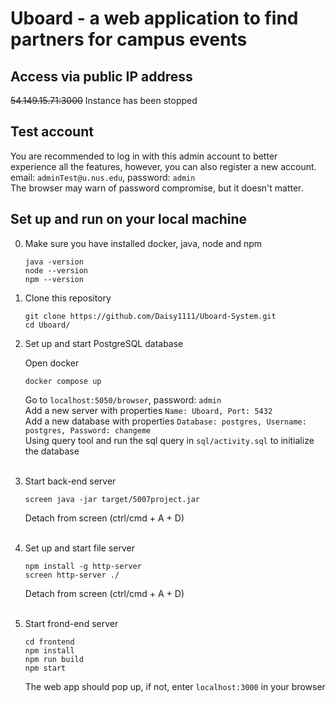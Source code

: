 # Uboard - a web application to find partners for campus events

## Access via public IP address
~~54.149.15.71:3000~~ Instance has been stopped
<br/>

## Test account
You are recommended to log in with this admin account to better experience all the features, however, you can also register a new account.   
email: `adminTest@u.nus.edu`, password: `admin`   
The browser may warn of password compromise, but it doesn't matter.   

## Set up and run on your local machine   

0. Make sure you have installed docker, java, node and npm
   
   ```
   java -version
   node --version
   npm --version
   ```
   
1. Clone this repository

    ```
    git clone https://github.com/Daisy1111/Uboard-System.git
    cd Uboard/
    ```   

2. Set up and start PostgreSQL database

    Open docker

    ```
    docker compose up
    ```

    Go to `localhost:5050/browser`, password: `admin`  
    Add a new server with properties `Name: Uboard, Port: 5432`  
    Add a new database with properties `Database: postgres, Username: postgres, Password: changeme`   
    Using query tool and run the sql query in `sql/activity.sql` to initialize the database  
    <br/>

3. Start back-end server

    ```
    screen java -jar target/5007project.jar
    ```

    Detach from screen (ctrl/cmd + A + D)   
    <br/>

4. Set up and start file server

    ```
    npm install -g http-server
    screen http-server ./
    ```

    Detach from screen (ctrl/cmd + A + D)   
    <br/>

5. Start frond-end server

    ```
    cd frontend
    npm install
    npm run build
    npm start
    ```

    The web app should pop up, if not, enter `localhost:3000` in your browser




